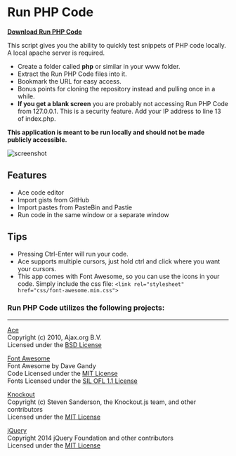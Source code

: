Run PHP Code
============

<a href="https://github.com/websiteduck/Run-PHP-Code/archive/master.zip"><b>Download Run PHP Code</b></a>

This script gives you the ability to quickly test snippets of PHP code locally. A local apache server is required.

- Create a folder called <b>php</b> or similar in your www folder. 
- Extract the Run PHP Code files into it. 
- Bookmark the URL for easy access.
- Bonus points for cloning the repository instead and pulling once in a while.
- <b>If you get a blank screen</b> you are probably not accessing Run PHP Code from 127.0.0.1.  This is a security feature.  Add your IP address to line 13 of index.php.

<b>This application is meant to be run locally and should not be made publicly accessible.</b>

![screenshot](https://github.com/websiteduck/Run-PHP-Code/raw/master/img/screenshot.png)

Features
--------
- Ace code editor
- Import gists from GitHub
- Import pastes from PasteBin and Pastie
- Run code in the same window or a separate window

Tips
----
- Pressing Ctrl-Enter will run your code.
- Ace supports multiple cursors, just hold ctrl and click where you want your cursors.
- This app comes with Font Awesome, so you can use the icons in your code. Simply include the css file: `<link rel="stylesheet" href="css/font-awesome.min.css">`

### Run PHP Code utilizes the following projects:

---

<a href="http://ace.ajax.org">Ace</a>  
Copyright (c) 2010, Ajax.org B.V.  
Licensed under the <a href="http://www.opensource.org/licenses/bsd-license.php">BSD License</a>

<a href="http://fortawesome.github.io/Font-Awesome/">Font Awesome</a>  
Font Awesome by Dave Gandy  
Code Licensed under the <a href="http://www.opensource.org/licenses/mit-license.php">MIT License</a>  
Fonts Licensed under the <a href="http://scripts.sil.org/OFL">SIL OFL 1.1 License</a>

<a href="http://knockoutjs.com/">Knockout</a>  
Copyright (c) Steven Sanderson, the Knockout.js team, and other contributors  
Licensed under the <a href="http://www.opensource.org/licenses/mit-license.php">MIT License</a>

<a href="http://jquery.com/">jQuery</a>  
Copyright 2014 jQuery Foundation and other contributors  
Licensed under the <a href="http://www.opensource.org/licenses/mit-license.php">MIT License</a>
